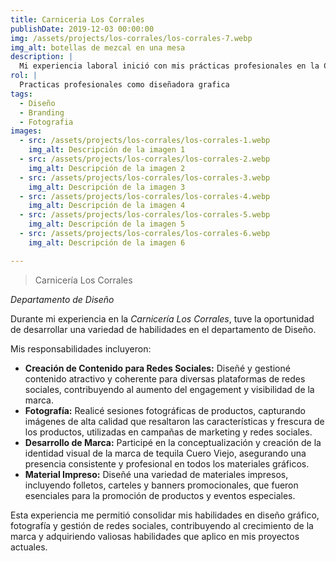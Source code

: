 ```yaml
---
title: Carniceria Los Corrales
publishDate: 2019-12-03 00:00:00
img: /assets/projects/los-corrales/los-corrales-7.webp
img_alt: botellas de mezcal en una mesa
description: |
  Mi experiencia laboral inició con mis prácticas profesionales en la Carnicería Los Corrales en el departamento de Diseño. Donde algunas de las actividades a realizar fue apoyo como creadora de contenido en redes sociales, fotografía, creación de marca y material impreso.
rol: |
  Practicas profesionales como diseñadora grafica
tags:
  - Diseño
  - Branding
  - Fotografia
images:
  - src: /assets/projects/los-corrales/los-corrales-1.webp
    img_alt: Descripción de la imagen 1
  - src: /assets/projects/los-corrales/los-corrales-2.webp
    img_alt: Descripción de la imagen 2
  - src: /assets/projects/los-corrales/los-corrales-3.webp
    img_alt: Descripción de la imagen 3
  - src: /assets/projects/los-corrales/los-corrales-4.webp
    img_alt: Descripción de la imagen 4
  - src: /assets/projects/los-corrales/los-corrales-5.webp
    img_alt: Descripción de la imagen 5
  - src: /assets/projects/los-corrales/los-corrales-6.webp
    img_alt: Descripción de la imagen 6

---
```


> Carnicería Los Corrales

*Departamento de Diseño*

Durante mi experiencia en la *Carnicería Los Corrales*, tuve la oportunidad de desarrollar una variedad de habilidades en el departamento de Diseño. 

Mis responsabilidades incluyeron:

- **Creación de Contenido para Redes Sociales:** Diseñé y gestioné contenido atractivo y coherente para diversas plataformas de redes sociales, contribuyendo al aumento del engagement y visibilidad de la marca.
- **Fotografía:** Realicé sesiones fotográficas de productos, capturando imágenes de alta calidad que resaltaron las características y frescura de los productos, utilizadas en campañas de marketing y redes sociales.
- **Desarrollo de Marca:** Participé en la conceptualización y creación de la identidad visual de la marca de tequila Cuero Viejo, asegurando una presencia consistente y profesional en todos los materiales gráficos.
- **Material Impreso:** Diseñé una variedad de materiales impresos, incluyendo folletos, carteles y banners promocionales, que fueron esenciales para la promoción de productos y eventos especiales.

Esta experiencia me permitió consolidar mis habilidades en diseño gráfico, fotografía y gestión de redes sociales, contribuyendo al crecimiento de la marca y adquiriendo valiosas habilidades que aplico en mis proyectos actuales.